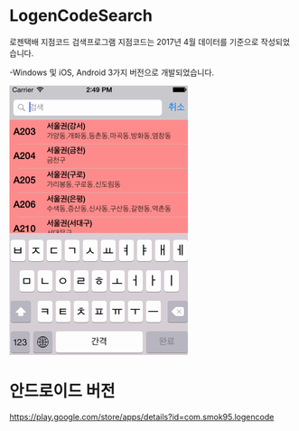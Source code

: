 # LogenCodeSearch
로젠택배 지점코드 검색프로그램
지점코드는 2017년 4월 데이터를 기준으로 작성되었습니다.

-Windows 및 iOS, Android 3가지 버전으로 개발되었습니다.

![alt tag](https://raw.githubusercontent.com/smok95/LogenCodeSearch/master/iOS/LogenCode/LogenCode4iOS.gif)


# 안드로이드 버전
https://play.google.com/store/apps/details?id=com.smok95.logencode
